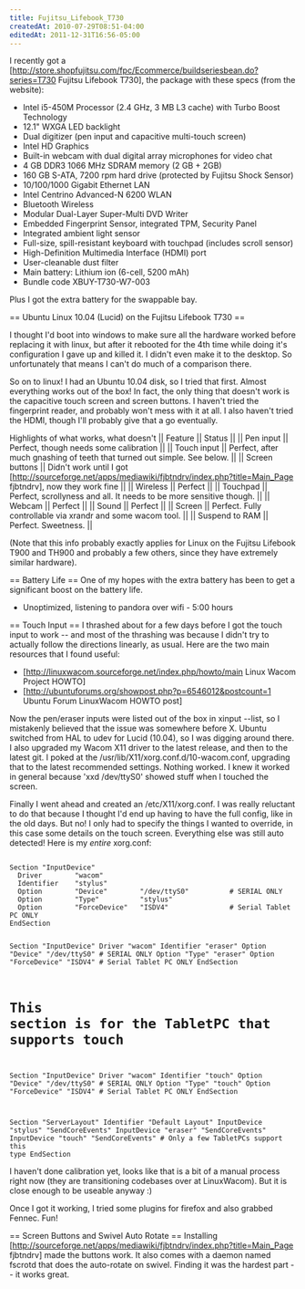 ```yaml
---
title: Fujitsu_Lifebook_T730
createdAt: 2010-07-29T08:51-04:00
editedAt: 2011-12-31T16:56-05:00
---
```


I recently got a [http://store.shopfujitsu.com/fpc/Ecommerce/buildseriesbean.do?series=T730 Fujitsu Lifebook T730], the package with these specs (from the website):

* Intel i5-450M Processor (2.4 GHz, 3 MB L3 cache) with Turbo Boost Technology
* 12.1" WXGA LED backlight
* Dual digitizer (pen input and capacitive multi-touch screen)
* Intel HD Graphics
* Built-in webcam with dual digital array microphones for video chat
* 4 GB DDR3 1066 MHz SDRAM memory (2 GB + 2GB)
* 160 GB S-ATA, 7200 rpm hard drive (protected by Fujitsu Shock Sensor)
* 10/100/1000 Gigabit Ethernet LAN
* Intel Centrino Advanced-N 6200 WLAN
* Bluetooth Wireless
* Modular Dual-Layer Super-Multi DVD Writer
* Embedded Fingerprint Sensor, integrated TPM, Security Panel
* Integrated ambient light sensor
* Full-size, spill-resistant keyboard with touchpad (includes scroll sensor)
* High-Definition Multimedia Interface (HDMI) port
* User-cleanable dust filter
* Main battery: Lithium ion (6-cell, 5200 mAh)
* Bundle code XBUY-T730-W7-003

Plus I got the extra battery for the swappable bay.

== Ubuntu Linux 10.04 (Lucid) on the Fujitsu Lifebook T730 ==

I thought I'd boot into windows to make sure all the hardware worked before replacing it with linux, but after it rebooted for the 4th time while doing it's configuration I gave up and killed it. I didn't even make it to the desktop. So unfortunately that means I can't do much of a comparison there.

So on to linux! I had an Ubuntu 10.04 disk, so I tried that first. Almost everything works out of the box! In fact, the only thing that doesn't work is the capacitive touch screen and screen buttons. I haven't tried the fingerprint reader, and probably won't mess with it at all. I also haven't tried the HDMI, though I'll probably give that a go eventually.

Highlights of what works, what doesn't
|| Feature || Status ||
|| Pen input || Perfect, though needs some calibration ||
|| Touch input || Perfect, after much gnashing of teeth that turned out simple. See below. ||
|| Screen buttons || Didn't work until I got [http://sourceforge.net/apps/mediawiki/fjbtndrv/index.php?title=Main_Page fjbtndrv], now they work fine ||
|| Wireless || Perfect ||
|| Touchpad || Perfect, scrollyness and all. It needs to be more sensitive though. ||
|| Webcam || Perfect ||
|| Sound || Perfect ||
|| Screen || Perfect. Fully controllable via xrandr and some wacom tool. ||
|| Suspend to RAM || Perfect. Sweetness. ||

(Note that this info probably exactly applies for Linux on the Fujitsu Lifebook T900 and TH900 and probably a few others, since they have extremely similar hardware).

== Battery Life ==
One of my hopes with the extra battery has been to get a significant boost on the battery life.

* Unoptimized, listening to pandora over wifi - 5:00 hours

== Touch Input ==
I thrashed about for a few days before I got the touch input to work -- and most of the thrashing was because I didn't try to actually follow the directions linearly, as usual. Here are the two main resources that I found useful:

* [http://linuxwacom.sourceforge.net/index.php/howto/main Linux Wacom Project HOWTO]
* [http://ubuntuforums.org/showpost.php?p=6546012&postcount=1 Ubuntu Forum LinuxWacom HOWTO post]

Now the pen/eraser inputs were listed out of the box in xinput --list, so I mistakenly believed that the issue was somewhere before X. Ubuntu switched from HAL to udev for Lucid (10.04), so I was digging around there. I also upgraded my Wacom X11 driver to the latest release, and then to the latest git. I poked at the /usr/lib/X11/xorg.conf.d/10-wacom.conf, upgrading that to the latest recommended settings. Nothing worked. I knew it worked in general because 'xxd /dev/ttyS0' showed stuff when I touched the screen.

Finally I went ahead and created an /etc/X11/xorg.conf. I was really reluctant to do that because I thought I'd end up having to have the full config, like in the old days. But no! I only had to specify the things I wanted to override, in this case some details on the touch screen. Everything else was still auto detected! Here is my _entire_ xorg.conf:

<code>
Section "InputDevice"
  Driver        "wacom"
  Identifier    "stylus"
  Option        "Device"        "/dev/ttyS0"          # SERIAL ONLY
  Option        "Type"          "stylus"
  Option        "ForceDevice"   "ISDV4"               # Serial Tablet PC ONLY
EndSection

Section "InputDevice"
  Driver        "wacom"
  Identifier    "eraser"
  Option        "Device"        "/dev/ttyS0"          # SERIAL ONLY
  Option        "Type"          "eraser"
  Option        "ForceDevice"   "ISDV4"               # Serial Tablet PC ONLY
EndSection

# This section is for the TabletPC that supports touch
Section "InputDevice"
  Driver        "wacom"
  Identifier    "touch"
  Option        "Device"        "/dev/ttyS0"          # SERIAL ONLY
  Option        "Type"          "touch"
  Option        "ForceDevice"   "ISDV4"               # Serial Tablet PC ONLY
EndSection


Section "ServerLayout"
        Identifier     "Default Layout"
        InputDevice    "stylus"    "SendCoreEvents"
        InputDevice    "eraser"    "SendCoreEvents"
        InputDevice    "touch"     "SendCoreEvents"    # Only a few TabletPCs support this type
EndSection
</code>

I haven't done calibration yet, looks like that is a bit of a manual process right now (they are transitioning codebases over at LinuxWacom). But it is close enough to be useable anyway :)

Once I got it working, I tried some plugins for firefox and also grabbed Fennec. Fun!


== Screen Buttons and Swivel Auto Rotate ==
Installing [http://sourceforge.net/apps/mediawiki/fjbtndrv/index.php?title=Main_Page fjbtndrv] made the buttons work. It also comes with a daemon named fscrotd that does the auto-rotate on swivel. Finding it was the hardest part -- it works great.


